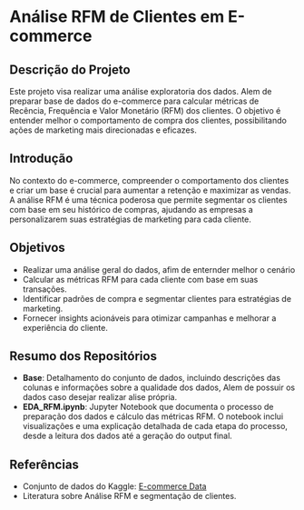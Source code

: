 # Análise RFM de Clientes em E-commerce

## Descrição do Projeto

Este projeto visa realizar uma análise exploratoria dos dados. Alem de preparar base de dados do e-commerce para calcular métricas de Recência, Frequência e Valor Monetário (RFM) dos clientes. O objetivo é entender melhor o comportamento de compra dos clientes, possibilitando ações de marketing mais direcionadas e eficazes.

## Introdução

No contexto do e-commerce, compreender o comportamento dos clientes e criar um base é crucial para aumentar a retenção e maximizar as vendas. A análise RFM é uma técnica poderosa que permite segmentar os clientes com base em seu histórico de compras, ajudando as empresas a personalizarem suas estratégias de marketing para cada cliente.

## Objetivos

- Realizar uma análise geral do dados, afim de enternder melhor o cenário
- Calcular as métricas RFM para cada cliente com base em suas transações.
- Identificar padrões de compra e segmentar clientes para estratégias de marketing.
- Fornecer insights acionáveis para otimizar campanhas e melhorar a experiência do cliente.

## Resumo dos Repositórios

- **Base**: Detalhamento do conjunto de dados, incluindo descrições das colunas e informações sobre a qualidade dos dados, Alem de possuir os dados caso desejar realizar alise própria.
- **EDA_RFM.ipynb**: Jupyter Notebook que documenta o processo de preparação dos dados e cálculo das métricas RFM. O notebook inclui visualizações e uma explicação detalhada de cada etapa do processo, desde a leitura dos dados até a geração do output final.

## Referências

- Conjunto de dados do Kaggle: [E-commerce Data](https://www.kaggle.com/datasets/carrie1/ecommerce-data)
- Literatura sobre Análise RFM e segmentação de clientes.
